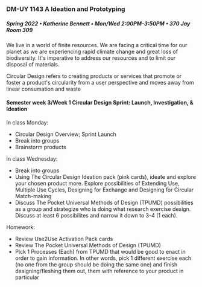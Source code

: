 ### DM-UY 1143 A Ideation and Prototyping
##### Spring 2022 • Katherine Bennett • Mon/Wed 2:00PM-3:50PM • 370 Jay Room 309


We live in a world of finite resources. We are facing a critical time for our planet as we are experiencing rapid climate change and great loss of biodiversity. It's imperative to address our resources and to limit our disposal of materials.

Circular Design refers to creating products or services that promote or foster a product's circularity from a user perspective and moves away from linear consumation and waste

#### Semester week 3/Week 1 Circular Design Sprint: Launch, Investigation, & Ideation

In class Monday:
- Circular Design Overview; Sprint Launch
- Break into groups
- Brainstorm products

In class Wednesday:
- Break into groups
- Using The Circular Design Ideation pack (pink cards), ideate and explore your chosen product more. Explore possibilities of Extending Use, Multiple Use Cycles, Designing for Exchange and Designing for Circular Match-making
- Discuss The Pocket Universal Methods of Design (TPUMD) possibilities as a group and strategize who is doing what research exercise design. Discuss at least 6 possibilites and narrow it down to 3-4 (1 each).

Homework:
- Review Use2Use Activation Pack cards
- Review The Pocket Universal Methods of Design (TPUMD)
- Pick 1 Processes (Each) from TPUMD that would be good to enact in order to gain information. In other words, pick 1 different exercise each (no one from the group should be doing the same one) and finish designing/fleshing them out, them with reference to your product in particular